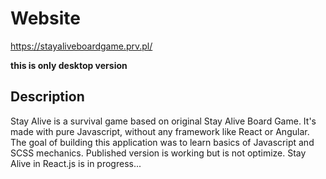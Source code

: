 # Website
https://stayaliveboardgame.prv.pl/

**this is only desktop version**

## Description

Stay Alive is a survival game based on original Stay Alive Board Game. It's made with pure Javascript, without any framework like React or Angular. The goal of building this application was to learn basics of Javascript and SCSS mechanics.
Published version is working but is not optimize.
Stay Alive in React.js is in progress...
